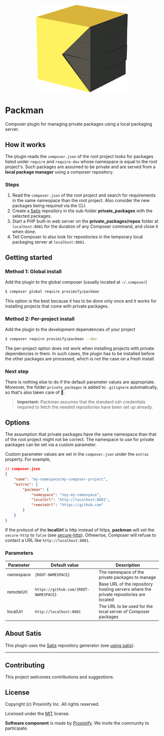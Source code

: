 <p align="center">
  <img src="docs/assets/proximify_packman.svg" width="300px" alt="proximify packman plugin">
</p>

# Packman

Composer plugin for managing private packages using a local packaging server.

## How it works

The plugin reads the `composer.json` of the root project looks for packages listed under `require` and `require-dev` whose namespace is equal to the root project's. Such packages are assumed to be private and are served from a **local package manager** using a composer repository.

### Steps

1. Read the `composer.json` of the root project and search for requirements in the same namespace than the root project. Also consider the new packages being required via the CLI.
2. Create a [Satis](https://composer.github.io/satis/) repository in the sub-folder **private_packages** with the selected packages.
3. Start a PHP built-in web server on the **private_packages/repos** folder at `localhost:8081` for the duration of any Composer command, and close it when done.
4. Tell Composer to also look for repositories in the temporary local packaging server at `localhost:8081`.

## Getting started

### Method 1: Global install

Add the plugin to the global composer (usually located at `~/.composer`)

```bash
$ composer global require proximify/packman
```

This option is the best because it has to be done only once and it works for installing projects that come with private packages.

### Method 2: Per-project install

Add the plugin to the development dependencies of your project

```bash
$ composer require proximify/packman --dev
```

The per-project option does not work when installing projects with private dependencies in them. In such cases, the plugin has to be installed before the other packages are processed, which is not the case on a fresh install.

### Next step

There is nothing else to do if the default parameter values are appropriate. Moreover, the folder `private_packages` is added to `.gitignore` automatically, so that's also taken care of 🥳.

> **Important:** Packman assumes that the standard ssh credentials required to fetch the needed repositories have been set up already.

## Options

The assumption that private packages have the same namespace than that of the root project might not be correct. The namespace to use for private packages can be set via a custom parameter.

Custom parameter values are set in the `composer.json` under the `extras` property. For example,

```json
// composer.json
{
    "name": "my-namespace/my-composer-project",
    "extras": {
        "packman": {
            "namespace": "noy-my-namespace",
            "localUrl": "http://localhost:8081",
            "remoteUrl": "https://github.com"
        }
    }
}
```

If the protocol of the **localUrl** is http instead of https, **packman** will set the `secure-http` to `false` (see [secure-http](https://getcomposer.org/doc/06-config.md#secure-http)). Othewrise, Composer will refuse to contact a URL like `http://localhost:8081`.

### Parameters

| Parameter | Default value                         | Description                                                                           |
| --------- | ------------------------------------- | ------------------------------------------------------------------------------------- |
| namespace | `{ROOT-NAMESPACE}`                    | The namespace of the private packages to manage                                       |
| remoteUrl | `https://github.com/{ROOT-NAMESPACE}` | Base URL of the repository hosting servers where the private repositories are located |
| localUrl  | `http://localhost:8081`               | The URL to be used for the local server of Composer packages                          |

## About Satis

This plugin uses the [Satis](https://composer.github.io/satis/) repository generator (see [using satis](<[How-to](https://composer.github.io/satis/using)>)).

---

## Contributing

This project welcomes contributions and suggestions.

## License

Copyright (c) Proximify Inc. All rights reserved.

Licensed under the [MIT](https://opensource.org/licenses/MIT) license.

**Software component** is made by [Proximify](https://proximify.com). We invite the community to participate.
